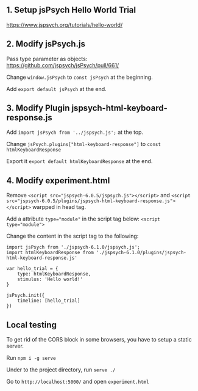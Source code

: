 ## 1. Setup jsPsych Hello World Trial
https://www.jspsych.org/tutorials/hello-world/

## 2. Modify jsPsych.js
Pass type parameter as objects: https://github.com/jspsych/jsPsych/pull/661/

Change `window.jsPsych` to `const jsPsych` at the beginning.

Add `export default jsPsych` at the end.

## 3. Modify Plugin jspsych-html-keyboard-response.js
Add `import jsPsych from '../jspsych.js';` at the top.

Change `jsPsych.plugins["html-keyboard-response"]` to `const htmlKeyboardResponse`

Export it `export default htmlKeyboardResponse` at the end.

## 4. Modify experiment.html
Remove `<script src="jspsych-6.0.5/jspsych.js"></script>` and `<script src="jspsych-6.0.5/plugins/jspsych-html-keyboard-response.js"></script>` warpped in head tag.

Add a attribute `type="module"` in the script tag below: `<script type="module">`

Change the content in the script tag to the following:

```
import jsPsych from './jspsych-6.1.0/jspsych.js';
import htmlKeyboardResponse from './jspsych-6.1.0/plugins/jspsych-html-keyboard-response.js'

var hello_trial = {
    type: htmlKeyboardResponse,
    stimulus: 'Hello world!'
}

jsPsych.init({
    timeline: [hello_trial]
})
```

## Local testing
To get rid of the CORS block in some browsers, you have to setup a static server.

Run `npm i -g serve`

Under to the project directory, run `serve ./`

Go to `http://localhost:5000/` and open `experiment.html`
